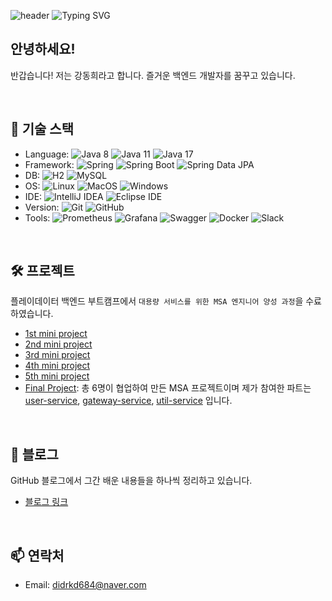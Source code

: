 ![header](https://capsule-render.vercel.app/api?type=waving&color=FF2E63&text=&animation=twinkling&height=80)
![Typing SVG](https://readme-typing-svg.demolab.com?font=Alkatra&weight=500&size=45&duration=3500&pause=3&color=FF2E63&center=true&vCenter=true&multiline=true&repeat=true&width=1000&height=100&lines=Welcome+to+chocolaggibbiddori's+GitHub!👋)

## 안녕하세요!
반갑습니다! 저는 강동희라고 합니다. 즐거운 백엔드 개발자를 꿈꾸고 있습니다.

<br>

## 🚀 기술 스택
- Language: ![Java 8](https://img.shields.io/badge/Java_8-FF3434) ![Java 11](https://img.shields.io/badge/Java_11-FF3434) ![Java 17](https://img.shields.io/badge/Java_17-FF3434)
- Framework: ![Spring](https://img.shields.io/badge/Spring-FFFFFF?logo=Spring) ![Spring Boot](https://img.shields.io/badge/Spring_Boot-FFFFFF?logo=SpringBoot) ![Spring Data JPA](https://img.shields.io/badge/Spring_Data_JPA-FFFFFF)
- DB: ![H2](https://img.shields.io/badge/H2-FFFFFF) ![MySQL](https://img.shields.io/badge/MySQL-FFFFFF?logo=MySQL)
- OS: ![Linux](https://img.shields.io/badge/Linux-FFFFFF?logo=Linux) ![MacOS](https://img.shields.io/badge/macOS-FFFFFF?logo=Apple&logoColor=000000) ![Windows](https://img.shields.io/badge/Windows-FFFFFF?logo=Windows%2010&logoColor=0078D6)
- IDE: ![IntelliJ IDEA](https://img.shields.io/badge/IntelliJ_IDEA-FFFFFF?logo=IntelliJ%20IDEA&logoColor=000000) ![Eclipse IDE](https://img.shields.io/badge/Eclipse_IDE-FFFFFF?logo=Eclipse%20IDE&logoColor=2C2255)
- Version: ![Git](https://img.shields.io/badge/Git-FFFFFF?logo=Git) ![GitHub](https://img.shields.io/badge/GitHub-FFFFFF?logo=GitHub&logoColor=000000)
- Tools: ![Prometheus](https://img.shields.io/badge/Prometheus-FFFFFF?logo=Prometheus) ![Grafana](https://img.shields.io/badge/Grafana-FFFFFF?logo=Grafana) ![Swagger](https://img.shields.io/badge/Swagger-FFFFFF?logo=Swagger) ![Docker](https://img.shields.io/badge/Docker-FFFFFF?logo=Docker) ![Slack](https://img.shields.io/badge/Slack-FFFFFF?logo=Slack&logoColor=4A154B)

<br>

## 🛠️ 프로젝트
플레이데이터 백엔드 부트캠프에서 `대용량 서비스를 위한 MSA 엔지니어 양성 과정`을 수료하였습니다.

- [1st mini project](https://chocolaggibbiddori.github.io/bootcamp-miniproject-kktalk)
- [2nd mini project](https://chocolaggibbiddori.github.io/bootcamp-miniproject2-best_board)
- [3rd mini project](https://chocolaggibbiddori.github.io/bootcamp-miniproject3-shopping_mall)
- [4th mini project](https://chocolaggibbiddori.github.io/bootcamp-miniproject4-shopping-mall-spring)
- [5th mini project](https://chocolaggibbiddori.github.io/bootcamp-miniproject5-ultimates)
- [Final Project](https://github.com/miracle-job-a): 총 6명이 협업하여 만든 MSA 프로젝트이며 제가 참여한 파트는 [user-service](https://github.com/chocolaggibbiddori/miracle-job-a-user-service), [gateway-service](https://github.com/chocolaggibbiddori/miracle-job-a-gateway-service), [util-service](https://github.com/chocolaggibbiddori/miracle-job-a-util-service) 입니다.

<br>

## 📃 블로그
GitHub 블로그에서 그간 배운 내용들을 하나씩 정리하고 있습니다.

- [블로그 링크](https://chocolaggibbiddori.github.io)

<br>

## 📫 연락처
- Email: didrkd684@naver.com
